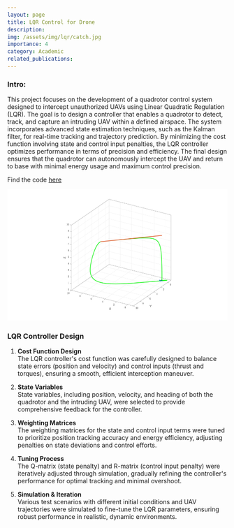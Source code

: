 ```yaml
---
layout: page
title: LQR Control for Drone
description: 
img: /assets/img/lqr/catch.jpg
importance: 4
category: Academic
related_publications: 
---
```


### Intro:
This project focuses on the development of a quadrotor control system designed to intercept unauthorized UAVs using Linear Quadratic Regulation (LQR). The goal is to design a controller that enables a quadrotor to detect, track, and capture an intruding UAV within a defined airspace. The system incorporates advanced state estimation techniques, such as the Kalman filter, for real-time tracking and trajectory prediction. By minimizing the cost function involving state and control input penalties, the LQR controller optimizes performance in terms of precision and efficiency. The final design ensures that the quadrotor can autonomously intercept the UAV and return to base with minimal energy usage and maximum control precision.

Find the code [here](https://github.com/vishwas-hegde/RBE502_UAV_Interceptor/tree/main)
<center>
<img src="/assets/img/lqr/catch.jpg" height="300px">
</center>

### LQR Controller Design

1. **Cost Function Design**  
   The LQR controller's cost function was carefully designed to balance state errors (position and velocity) and control inputs (thrust and torques), ensuring a smooth, efficient interception maneuver.

2. **State Variables**  
   State variables, including position, velocity, and heading of both the quadrotor and the intruding UAV, were selected to provide comprehensive feedback for the controller.

3. **Weighting Matrices**  
   The weighting matrices for the state and control input terms were tuned to prioritize position tracking accuracy and energy efficiency, adjusting penalties on state deviations and control efforts.

4. **Tuning Process**  
   The Q-matrix (state penalty) and R-matrix (control input penalty) were iteratively adjusted through simulation, gradually refining the controller's performance for optimal tracking and minimal overshoot.

5. **Simulation & Iteration**  
   Various test scenarios with different initial conditions and UAV trajectories were simulated to fine-tune the LQR parameters, ensuring robust performance in realistic, dynamic environments.
